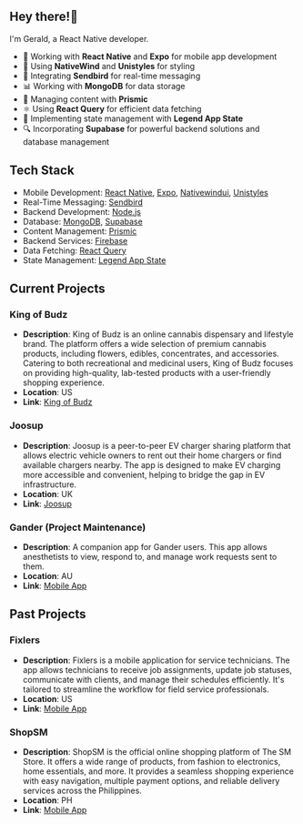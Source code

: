<!--
**campanagerald/campanagerald** is a ✨ _special_ ✨ repository because its `README.md` (this file) appears on your GitHub profile.

Here are some ideas to get you started:

# ![Your Repository's Stats](https://github-readme-stats.vercel.app/api/top-langs/?username=coyksdev&theme=blue-green)
# ![Your Repository's Stats](https://github-readme-stats.vercel.app/api?username=coyksdev&show_icons=true)

-->

## Hey there!👋

I'm Gerald, a React Native developer.

- 📱 Working with **React Native** and **Expo** for mobile app development
- 🎨 Using **NativeWind** and **Unistyles** for styling
- 📡 Integrating **Sendbird** for real-time messaging
- 📊 Working with **MongoDB** for data storage
- 📝 Managing content with **Prismic**
- ⚛️ Using **React Query** for efficient data fetching
- 🧠 Implementing state management with **Legend App State**
- 🔍 Incorporating **Supabase** for powerful backend solutions and database management

## Tech Stack

- Mobile Development: [React Native](https://reactnative.dev/), [Expo](https://expo.dev/), [Nativewindui](https://nativewindui.com/), [Unistyles](https://www.unistyl.es/)
- Real-Time Messaging: [Sendbird](https://sendbird.com/)
- Backend Development: [Node.js](https://nodejs.org/)
- Database: [MongoDB](https://www.mongodb.com/), [Supabase](https://supabase.com/)
- Content Management: [Prismic](https://prismic.io/)
- Backend Services: [Firebase](https://firebase.google.com/)
- Data Fetching: [React Query](https://tanstack.com/query/latest/docs/framework/react/overview)
- State Management: [Legend App State](https://legendapp.com/open-source/state/v3/intro/introduction/)

## Current Projects

### King of Budz
- **Description**: King of Budz is an online cannabis dispensary and lifestyle brand. The platform offers a wide selection of premium cannabis products, including flowers, edibles, concentrates, and accessories. Catering to both recreational and medicinal users, King of Budz focuses on providing high-quality, lab-tested products with a user-friendly shopping experience.
- **Location**: US
- **Link**: [King of Budz](https://apps.apple.com/us/app/king-of-budz/id6737701045/) 

### Joosup
- **Description**: Joosup is a peer-to-peer EV charger sharing platform that allows electric vehicle owners to rent out their home chargers or find available chargers nearby. The app is designed to make EV charging more accessible and convenient, helping to bridge the gap in EV infrastructure.
- **Location**: UK
- **Link**: [Joosup](https://www.joosup.com/) 

### Gander (Project Maintenance)
- **Description**: A companion app for Gander users. This app allows anesthetists to view, respond to, and manage work requests sent to them.
- **Location**: AU
- **Link**: [Mobile App](https://play.google.com/store/apps/details?id=com.moretonblue.gander&hl=en)

## Past Projects

### Fixlers
- **Description**: Fixlers is a mobile application for service technicians. The app allows technicians to receive job assignments, update job statuses, communicate with clients, and manage their schedules efficiently. It's tailored to streamline the workflow for field service professionals.
- **Location**: US
- **Link**: [Mobile App](https://play.google.com/store/apps/details?id=com.fixlerstechnicians&hl=en&gl=US)

### ShopSM
- **Description**: ShopSM is the official online shopping platform of The SM Store. It offers a wide range of products, from fashion to electronics, home essentials, and more. It provides a seamless shopping experience with easy navigation, multiple payment options, and reliable delivery services across the Philippines.
- **Location**: PH
- **Link**: [Mobile App](https://apps.apple.com/ph/app/shopsm/id1473939651)
